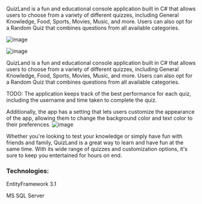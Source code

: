 QuizLand is a fun and educational console application built in C# that allows users to choose from a variety of different quizzes, including General Knowledge, Food, Sports, Movies, Music, and more. Users can also opt for a Random Quiz that combines questions from all available categories.

 ![image](https://user-images.githubusercontent.com/106105805/236419097-c2723696-9a0a-443f-a396-f9bc95f2cc6d.png)

![image](https://user-images.githubusercontent.com/106105805/236440887-7d69f39e-eadf-4f18-a56d-33052e4e9be0.png)

  

QuizLand is a fun and educational console application built in C# that allows users to choose from a variety of different quizzes, including General Knowledge, Food, Sports, Movies, Music, and more. Users can also opt for a Random Quiz that combines questions from all available categories.

TODO: The application keeps track of the best performance for each quiz, including the username and time taken to complete the quiz.


Additionally, the app has a setting that lets users customize the appearance of the app, allowing them to change the background color and text color to their preferences.
![image](https://user-images.githubusercontent.com/106105805/236440791-082a31a9-5656-46fd-8c89-e49dcbb1586b.png)


Whether you're looking to test your knowledge or simply have fun with friends and family, QuizLand is a great way to learn and have fun at the same time. With its wide range of quizzes and customization options, it's sure to keep you entertained for hours on end.

<h3>Technologies:</h3>
<p> EntityFramework 3.1</p>
<p> MS SQL Server</p>
